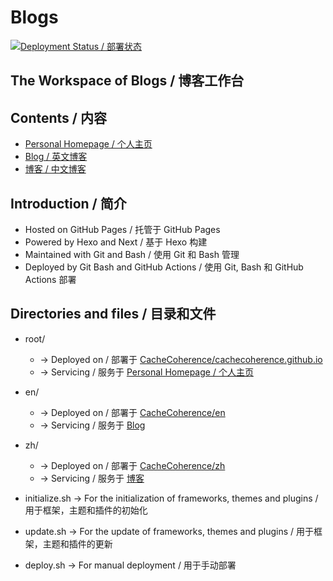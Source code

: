 # Blogs

[![Deployment Status / 部署状态](https://github.com/CacheCoherence/Blogs/workflows/Continuous%20Deployment/badge.svg)](https://github.com/CacheCoherence/Blogs/blob/master/.github/workflows/deployment.yml)

## The Workspace of Blogs / 博客工作台

## Contents / 内容

- [Personal Homepage / 个人主页](https://cachecoherence.github.io/)
- [Blog / 英文博客](https://cachecoherence.github.io/en/)
- [博客 / 中文博客](https://cachecoherence.github.io/zh/)

## Introduction / 简介

- Hosted on GitHub Pages / 托管于 GitHub Pages
- Powered by Hexo and Next / 基于 Hexo 构建
- Maintained with Git and Bash / 使用 Git 和 Bash 管理
- Deployed by Git Bash and GitHub Actions / 使用 Git, Bash 和 GitHub Actions 部署

## Directories and files / 目录和文件

- root/
  - -> Deployed on / 部署于 [CacheCoherence/cachecoherence.github.io](https://github.com/CacheCoherence/cachecoherence.github.io)
  - -> Servicing / 服务于 [Personal Homepage / 个人主页](https://cachecoherence.github.io/)
- en/
  - -> Deployed on / 部署于 [CacheCoherence/en](https://github.com/CacheCoherence/en)
  - -> Servicing / 服务于 [Blog](https://cachecoherence.github.io/en/)
- zh/
  - -> Deployed on / 部署于 [CacheCoherence/zh](https://github.com/CacheCoherence/zh)
  - -> Servicing / 服务于 [博客](https://cachecoherence.github.io/zh/)

- initialize.sh -> For the initialization of frameworks, themes and plugins  / 用于框架，主题和插件的初始化
- update.sh -> For the update of frameworks, themes and plugins / 用于框架，主题和插件的更新
- deploy.sh -> For manual deployment / 用于手动部署
